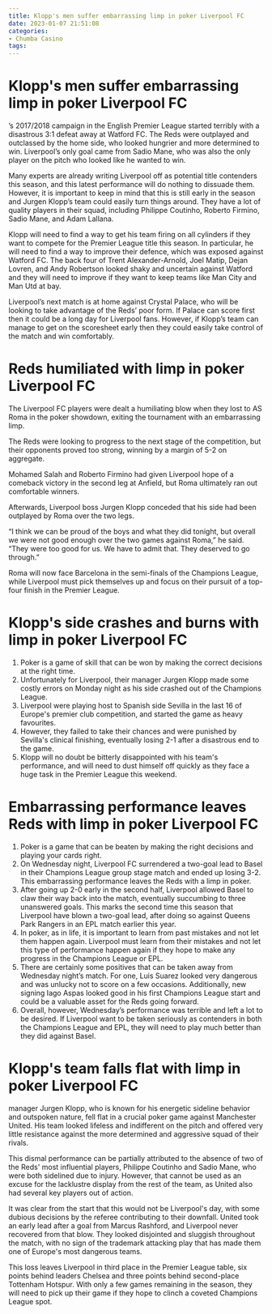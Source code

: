 ```yaml
---
title: Klopp's men suffer embarrassing limp in poker Liverpool FC
date: 2023-01-07 21:51:08
categories:
- Chumba Casino
tags:
---
```



#  Klopp's men suffer embarrassing limp in poker Liverpool FC
’s 2017/2018 campaign in the English Premier League started terribly with a disastrous 3:1 defeat away at Watford FC. The Reds were outplayed and outclassed by the home side, who looked hungrier and more determined to win. Liverpool’s only goal came from Sadio Mane, who was also the only player on the pitch who looked like he wanted to win. 

Many experts are already writing Liverpool off as potential title contenders this season, and this latest performance will do nothing to dissuade them. However, it is important to keep in mind that this is still early in the season and Jurgen Klopp’s team could easily turn things around. They have a lot of quality players in their squad, including Philippe Coutinho, Roberto Firmino, Sadio Mane, and Adam Lallana. 

Klopp will need to find a way to get his team firing on all cylinders if they want to compete for the Premier League title this season. In particular, he will need to find a way to improve their defence, which was exposed against Watford FC. The back four of Trent Alexander-Arnold, Joel Matip, Dejan Lovren, and Andy Robertson looked shaky and uncertain against Watford and they will need to improve if they want to keep teams like Man City and Man Utd at bay. 

Liverpool’s next match is at home against Crystal Palace, who will be looking to take advantage of the Reds’ poor form. If Palace can score first then it could be a long day for Liverpool fans. However, if Klopp’s team can manage to get on the scoresheet early then they could easily take control of the match and win comfortably.

#  Reds humiliated with limp in poker Liverpool FC

The Liverpool FC players were dealt a humiliating blow when they lost to AS Roma in the poker showdown, exiting the tournament with an embarrassing limp.

The Reds were looking to progress to the next stage of the competition, but their opponents proved too strong, winning by a margin of 5-2 on aggregate.

Mohamed Salah and Roberto Firmino had given Liverpool hope of a comeback victory in the second leg at Anfield, but Roma ultimately ran out comfortable winners.

Afterwards, Liverpool boss Jurgen Klopp conceded that his side had been outplayed by Roma over the two legs.

“I think we can be proud of the boys and what they did tonight, but overall we were not good enough over the two games against Roma,” he said. “They were too good for us. We have to admit that. They deserved to go through.”

Roma will now face Barcelona in the semi-finals of the Champions League, while Liverpool must pick themselves up and focus on their pursuit of a top-four finish in the Premier League.

#  Klopp's side crashes and burns with limp in poker Liverpool FC
1) Poker is a game of skill that can be won by making the correct decisions at the right time.
2) Unfortunately for Liverpool, their manager Jurgen Klopp made some costly errors on Monday night as his side crashed out of the Champions League.
3) Liverpool were playing host to Spanish side Sevilla in the last 16 of Europe's premier club competition, and started the game as heavy favourites.
4) However, they failed to take their chances and were punished by Sevilla's clinical finishing, eventually losing 2-1 after a disastrous end to the game.
5) Klopp will no doubt be bitterly disappointed with his team's performance, and will need to dust himself off quickly as they face a huge task in the Premier League this weekend.

#  Embarrassing performance leaves Reds with limp in poker Liverpool FC
1) Poker is a game that can be beaten by making the right decisions and playing your cards right.
2) On Wednesday night, Liverpool FC surrendered a two-goal lead to Basel in their Champions League group stage match and ended up losing 3-2. This embarrassing performance leaves the Reds with a limp in poker.
3) After going up 2-0 early in the second half, Liverpool allowed Basel to claw their way back into the match, eventually succumbing to three unanswered goals. This marks the second time this season that Liverpool have blown a two-goal lead, after doing so against Queens Park Rangers in an EPL match earlier this year.
4) In poker, as in life, it is important to learn from past mistakes and not let them happen again. Liverpool must learn from their mistakes and not let this type of performance happen again if they hope to make any progress in the Champions League or EPL.
5) There are certainly some positives that can be taken away from Wednesday night’s match. For one, Luis Suarez looked very dangerous and was unlucky not to score on a few occasions. Additionally, new signing Iago Aspas looked good in his first Champions League start and could be a valuable asset for the Reds going forward.
6) Overall, however, Wednesday’s performance was terrible and left a lot to be desired. If Liverpool want to be taken seriously as contenders in both the Champions League and EPL, they will need to play much better than they did against Basel.

#  Klopp's team falls flat with limp in poker Liverpool FC

manager Jurgen Klopp, who is known for his energetic sideline
behavior and outspoken nature, fell flat in a crucial poker game against Manchester United. His team looked lifeless and indifferent on the pitch and offered very little resistance against the more determined and aggressive squad of their rivals.

This dismal performance can be partially attributed to the absence of two of the Reds' most influential players, Philippe Coutinho and Sadio Mane, who were both sidelined due to injury. However, that cannot be used as an excuse for the lacklustre display from the rest of the team, as United also had several key players out of action.

It was clear from the start that this would not be Liverpool's day, with some dubious decisions by the referee contributing to their downfall. United took an early lead after a goal from Marcus Rashford, and Liverpool never recovered from that blow. They looked disjointed and sluggish throughout the match, with no sign of the trademark attacking play that has made them one of Europe's most dangerous teams.

This loss leaves Liverpool in third place in the Premier League table, six points behind leaders Chelsea and three points behind second-place Tottenham Hotspur. With only a few games remaining in the season, they will need to pick up their game if they hope to clinch a coveted Champions League spot.